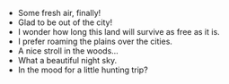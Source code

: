 - Some fresh air, finally!
- Glad to be out of the city!
- I wonder how long this land will survive as free as it is.
- I prefer roaming the plains over the cities.
- A nice stroll in the woods...
- What a beautiful night sky.
- In the mood for a little hunting trip?
